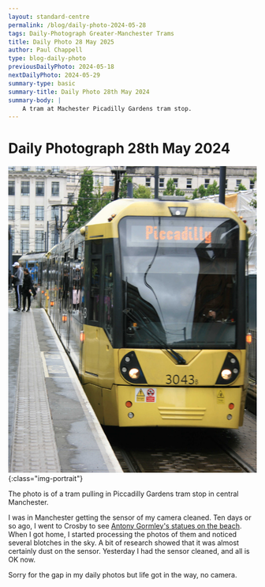 ```yaml
---
layout: standard-centre
permalink: /blog/daily-photo-2024-05-28
tags: Daily-Photograph Greater-Manchester Trams
title: Daily Photo 28 May 2025
author: Paul Chappell
type: blog-daily-photo
previousDailyPhoto: 2024-05-18
nextDailyPhoto: 2024-05-29
summary-type: basic
summary-title: Daily Photo 28th May 2024
summary-body: |
    A tram at Machester Picadilly Gardens tram stop.
---
```

# Daily Photograph 28th May 2024 

![Todays daily photograph](/content/posts/2024/05/day-photo-28.jpg){:class="img-portrait"}

The photo is of a tram pulling in Piccadilly Gardens tram stop in central Manchester.

I was in Manchester getting the sensor of my camera cleaned. Ten days or so ago, I went to Crosby to see [Antony Gormley's statues on the beach](https://www.sefton.gov.uk/around-sefton/another-place-by-antony-gormley.aspx). When I got home, I started processing the photos of them and noticed several blotches in the sky. A bit of research showed that it was almost certainly dust on the sensor. Yesterday I had the sensor cleaned, and all is OK now.

Sorry for the gap in my daily photos but life got in the way, no camera.
